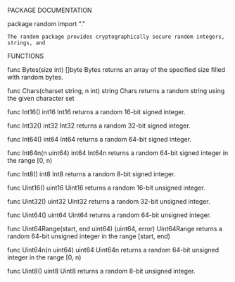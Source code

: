 PACKAGE DOCUMENTATION

package random
    import "."

    The random package provides cryptographically secure random integers,
    strings, and

FUNCTIONS

func Bytes(size int) []byte
    Bytes returns an array of the specified size filled with random bytes.

func Chars(charset string, n int) string
    Chars returns a random string using the given character set

func Int16() int16
    Int16 returns a random 16-bit signed integer.

func Int32() int32
    Int32 returns a random 32-bit signed integer.

func Int64() int64
    Int64 returns a random 64-bit signed integer.

func Int64n(n uint64) int64
    Int64n returns a random 64-bit signed integer in the range [0, n)

func Int8() int8
    Int8 returns a random 8-bit signed integer.

func Uint16() uint16
    Uint16 returns a random 16-bit unsigned integer.

func Uint32() uint32
    Uint32 returns a random 32-bit unsigned integer.

func Uint64() uint64
    Uint64 returns a random 64-bit unsigned integer.

func Uint64Range(start, end uint64) (uint64, error)
    Uint64Range returns a random 64-bit unsigned integer in the range
    [start, end)

func Uint64n(n uint64) uint64
    Uint64n returns a random 64-bit unsigned integer in the range [0, n)

func Uint8() uint8
    Uint8 returns a random 8-bit unsigned integer.


